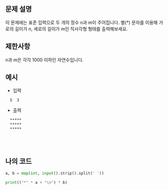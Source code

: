 ## 문제 설명

이 문제에는 표준 입력으로 두 개의 정수 n과 m이 주어집니다.
별(*) 문자를 이용해 가로의 길이가 n, 세로의 길이가 m인 직사각형 형태를 출력해보세요.

## 제한사항

n과 m은 각각 1000 이하인 자연수입니다.

## 예시

* 입력

```
  5  3
```

* 출력

```
  *****
  *****
  *****
```

<br/>
<br/>

## 나의 코드

```py
a, b = map(int, input().strip().split(' '))

print(("*" * a + "\n") * b)
```
